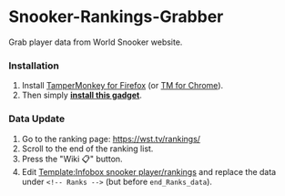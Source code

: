 # Snooker-Rankings-Grabber
Grab player data from World Snooker website.

### Installation

1. Install [TamperMonkey for Firefox](https://addons.mozilla.org/firefox/addon/tampermonkey/) (or [TM for Chrome](https://chromewebstore.google.com/detail/tampermonkey/dhdgffkkebhmkfjojejmpbldmpobfkfo)).
2. Then simply **[install this gadget](https://github.com/Eccenux/Snooker-Rankings-Grabber/raw/main/wstRankingGrabber.user.js)**.

### Data Update

1. Go to the ranking page: https://wst.tv/rankings/
2. Scroll to the end of the ranking list.
3. Press the "Wiki 📋" button.
4. Edit [Template:Infobox snooker player/rankings](https://en.wikipedia.org/wiki/Template:Infobox_snooker_player/rankings) and replace the data under `<!-- Ranks -->` (but before `end_Ranks_data`).
